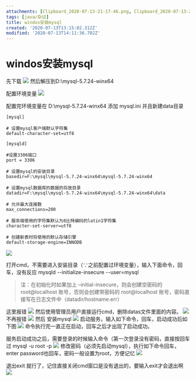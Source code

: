 ```yaml
---
attachments: [Clipboard_2020-07-13-21-17-46.png, Clipboard_2020-07-13-21-24-33.png, Clipboard_2020-07-13-21-25-31.png, Clipboard_2020-07-13-21-47-00.png, Clipboard_2020-07-13-21-48-55.png, Clipboard_2020-07-13-21-50-23.png, Clipboard_2020-07-13-21-53-10.png, Clipboard_2020-07-13-21-54-33.png, Clipboard_2020-07-13-21-55-28.png, Clipboard_2020-07-13-22-02-30.png, Clipboard_2020-07-13-22-04-19.png, Clipboard_2020-07-13-22-10-46.png, Clipboard_2020-07-13-22-11-36.png]
tags: [java/杂记]
title: windos安装mysql
created: '2020-07-13T13:15:02.312Z'
modified: '2020-07-13T14:11:36.782Z'
---
```


# windos安装mysql

先下载
![](@attachment/Clipboard_2020-07-13-21-17-46.png)
然后解压到D:\mysql-5.7.24-winx64

配置环境变量
![](@attachment/Clipboard_2020-07-13-21-24-33.png)

配置完环境变量在 D:\mysql-5.7.24-winx64 添加 mysql.ini 并且新建data目录
```
[mysql]

# 设置mysql客户端默认字符集
default-character-set=utf8 

[mysqld]

#设置3306端口
port = 3306 

# 设置mysql的安装目录
basedir=F:\mysql\mysql-5.7.24-winx64\mysql-5.7.24-winx64

# 设置mysql数据库的数据的存放目录
datadir=F:\mysql\mysql-5.7.24-winx64\mysql-5.7.24-winx64\data

# 允许最大连接数
max_connections=200

# 服务端使用的字符集默认为8比特编码的latin1字符集
character-set-server=utf8

# 创建新表时将使用的默认存储引擎
default-storage-engine=INNODB

```
![](@attachment/Clipboard_2020-07-13-21-53-10.png)

打开cmd，不需要进入安装目录（∵之前配置过环境变量），输入下面命令，回车，没有反应
mysqld --initialize-insecure --user=mysql
>注：在初始化时如果加上 –initial-insecure，则会创建空密码的 root@localhost 账号，否则会创建带密码的 root@localhost 账号，密码直接写在日志文件中（datadir/hostname.err）

这里报错
![](@attachment/Clipboard_2020-07-13-21-47-00.png)
然后使用管理员用户直接运行cmd，删除datas文件里面的内容。 
![](@attachment/Clipboard_2020-07-13-21-48-55.png)
不再报错
![](@attachment/Clipboard_2020-07-13-21-50-23.png)
然后 安装mysql
![](@attachment/Clipboard_2020-07-13-21-55-28.png)
启动服务，输入如下命令，回车，启动成功后如下图
![](@attachment/Clipboard_2020-07-13-22-02-30.png)
命令执行完一直正在启动，回车之后才出现了启动成功。

服务启动成功之后，需要登录的时候输入命令（第一次登录没有密码，直接按回车过
mysql -u root -p
![](@attachment/Clipboard_2020-07-13-22-04-19.png)
修改密码（必须先启动mysql），执行如下命令回车，enter password也回车，密码一般设置为root，方便记忆
![](@attachment/Clipboard_2020-07-13-22-10-46.png)

退出exit 就行了，记住直接关闭cmd窗口是没有退出的，要输入exit才会退出啊
![](@attachment/Clipboard_2020-07-13-22-11-36.png)




